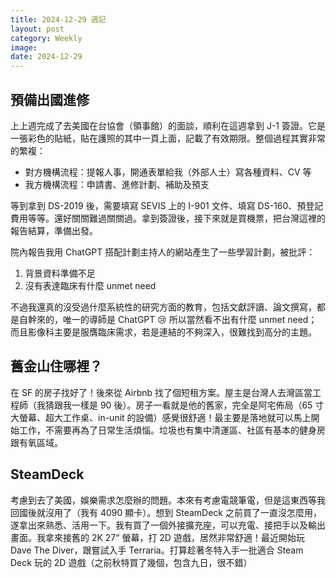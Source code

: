 ```yaml
---
title: 2024-12-29 週記
layout: post
category: Weekly
image: 
date: 2024-12-29
---
```

## 預備出國進修

上上週完成了去美國在台協會（領事館）的面談，順利在這週拿到 J-1 簽證。它是一張彩色的貼紙，貼在護照的其中一頁上面，記載了有效期限。整個過程其實非常的繁複：

- 對方機構流程：提報人事，開通表單給我（外部人士）寫各種資料、CV 等
- 我方機構流程：申請書、進修計劃、補助及預支

等到拿到 DS-2019 後，需要填寫 SEVIS 上的 I-901 文件、填寫 DS-160、預登記費用等等。還好關關難過關關過。拿到簽證後，接下來就是買機票，把台灣這裡的報告結算，準備出發。

院內報告我用 ChatGPT 搭配計劃主持人的網站產生了一些學習計劃，被批評：

1. 背景資料準備不足
2. 沒有表達臨床有什麼 unmet need

不過我還真的沒受過什麼系統性的研究方面的教育，包括文獻評讀、論文撰寫，都是自幹來的，唯一的導師是 ChatGPT 😢 所以當然看不出有什麼 unmet need；而且影像科主要是服膺臨床需求，若是連結的不夠深入，很難找到高分的主題。

## 舊金山住哪裡？

在 SF 的房子找好了！後來從 Airbnb 找了個短租方案。屋主是台灣人去灣區當工程師（我猜跟我一樣是 90 後）。房子一看就是他的舊家，完全是阿宅佈局（65 寸大螢幕、超大工作桌、in-unit 的設備）感覺很舒適！最主要是落地就可以馬上開始工作，不需要再為了日常生活煩惱。垃圾也有集中清運區、社區有基本的健身房跟有氧區域。

## SteamDeck

考慮到去了美國，娛樂需求怎麼辦的問題。本來有考慮電競筆電，但是這東西等我回國後就沒用了（我有 4090 顯卡）。想到 SteamDeck 之前買了一直沒怎麼用，遂拿出來熟悉、活用一下。我有買了一個外接擴充座，可以充電、接把手以及輸出畫面。我拿來接舊的 2K 27“ 螢幕，打 2D 遊戲，居然非常舒適！最近開始玩 Dave The Diver，跟嘗試入手 Terraria。打算趁著冬特入手一批適合 Steam Deck 玩的 2D 遊戲（之前秋特買了幾個，包含九日，很不錯）